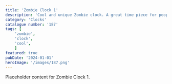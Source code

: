 ```yaml
---
title: 'Zombie Clock 1'
description: 'Cool and unique Zombie clock. A great time piece for people who like alternative designs. Time is ticking'
category: 'Clocks'
catalogue number: '187'
tags: [
    'zombie', 
    'clock',
    'cool', 
    ]
featured: true
pubDate: '2024-01-01'
heroImage: '/images/187.png'
---
```


Placeholder content for Zombie Clock 1.

